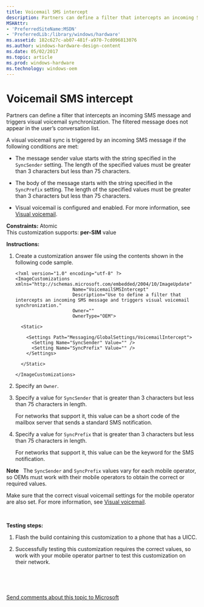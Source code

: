 ```yaml
---
title: Voicemail SMS intercept
description: Partners can define a filter that intercepts an incoming SMS message and triggers visual voicemail synchronization. The filtered message does not appear in the user’s conversation list.
MSHAttr:
- 'PreferredSiteName:MSDN'
- 'PreferredLib:/library/windows/hardware'
ms.assetid: 182c627c-ab07-481f-a970-7cd096813076
ms.author: windows-hardware-design-content
ms.date: 05/02/2017
ms.topic: article
ms.prod: windows-hardware
ms.technology: windows-oem
---
```


# Voicemail SMS intercept


Partners can define a filter that intercepts an incoming SMS message and triggers visual voicemail synchronization. The filtered message does not appear in the user’s conversation list.

A visual voicemail sync is triggered by an incoming SMS message if the following conditions are met:

-   The message sender value starts with the string specified in the `SyncSender` setting. The length of the specified values must be greater than 3 characters but less than 75 characters.

-   The body of the message starts with the string specified in the `SyncPrefix` setting. The length of the specified values must be greater than 3 characters but less than 75 characters.

-   Visual voicemail is configured and enabled. For more information, see [Visual voicemail](visual-voicemail.md).

<a href="" id="constraints---atomic"></a>**Constraints:** Atomic  
This customization supports: **per-SIM** value

<a href="" id="instructions-"></a>**Instructions:**  
1.  Create a customization answer file using the contents shown in the following code sample.

    ``` syntax
    <?xml version="1.0" encoding="utf-8" ?>  
    <ImageCustomizations xmlns="http://schemas.microsoft.com/embedded/2004/10/ImageUpdate"  
                         Name="VoicemailSMSIntercept"  
                         Description="Use to define a filter that intercepts an incoming SMS message and triggers visual voicemail synchronization."  
                         Owner=""  
                         OwnerType="OEM"> 
      
      <Static>

        <Settings Path="Messaging/GlobalSettings/VoicemailIntercept">  
          <Setting Name="SyncSender" Value="" />       
          <Setting Name="SyncPrefix" Value="" />       
        </Settings>  

      </Static>

    </ImageCustomizations>
    ```

2.  Specify an `Owner`.

3.  Specify a value for `SyncSender` that is greater than 3 characters but less than 75 characters in length.

    For networks that support it, this value can be a short code of the mailbox server that sends a standard SMS notification.

4.  Specify a value for `SyncPrefix` that is greater than 3 characters but less than 75 characters in length.

    For networks that support it, this value can be the keyword for the SMS notification.

**Note**  
The `SyncSender` and `SyncPrefix` values vary for each mobile operator, so OEMs must work with their mobile operators to obtain the correct or required values.

Make sure that the correct visual voicemail settings for the mobile operator are also set. For more information, see [Visual voicemail](visual-voicemail.md).

 

<a href="" id="testing-steps-"></a>**Testing steps:**  
1.  Flash the build containing this customization to a phone that has a UICC.

2.  Successfully testing this customization requires the correct values, so work with your mobile operator partner to test this customization on their network.

 

 

[Send comments about this topic to Microsoft](mailto:wsddocfb@microsoft.com?subject=Documentation%20feedback%20%5Bp_phCustomization\p_phCustomization%5D:%20Voicemail%20SMS%20intercept%20%20RELEASE:%20%289/7/2016%29&body=%0A%0APRIVACY%20STATEMENT%0A%0AWe%20use%20your%20feedback%20to%20improve%20the%20documentation.%20We%20don't%20use%20your%20email%20address%20for%20any%20other%20purpose,%20and%20we'll%20remove%20your%20email%20address%20from%20our%20system%20after%20the%20issue%20that%20you're%20reporting%20is%20fixed.%20While%20we're%20working%20to%20fix%20this%20issue,%20we%20might%20send%20you%20an%20email%20message%20to%20ask%20for%20more%20info.%20Later,%20we%20might%20also%20send%20you%20an%20email%20message%20to%20let%20you%20know%20that%20we've%20addressed%20your%20feedback.%0A%0AFor%20more%20info%20about%20Microsoft's%20privacy%20policy,%20see%20http://privacy.microsoft.com/default.aspx. "Send comments about this topic to Microsoft")




